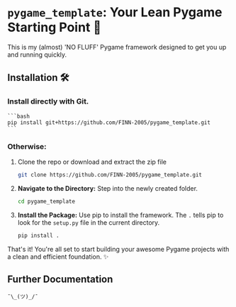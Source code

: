 # `pygame_template`: Your Lean Pygame Starting Point 🚀

This is my (almost) 'NO FLUFF' Pygame framework designed to get you up and running quickly.

## Installation 🛠️

### Install directly with Git.

    ```bash
    pip install git+https://github.com/FINN-2005/pygame_template.git
    ```

### Otherwise:

1. Clone the repo or download and extract the zip file
    ```bash
    git clone https://github.com/FINN-2005/pygame_template.git
    ```

2.  **Navigate to the Directory:** Step into the newly created folder.

    ```bash
    cd pygame_template
    ```

3.  **Install the Package:** Use pip to install the framework. The `.` tells pip to look for the `setup.py` file in the current directory.

    ```bash
    pip install .
    ```

That's it! You're all set to start building your awesome Pygame projects with a clean and efficient foundation. ✨


## Further Documentation
    ¯\_(ツ)_/¯
